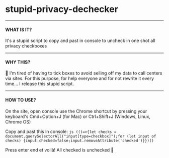 # stupid-privacy-dechecker

--- 

#### WHAT IS IT?
It's a stupid script to copy and past in console to uncheck in one shot all privacy checkboxes

--- 

#### WHY THIS?

😤  I'm tired of having to tick boxes to avoid selling off my data to call centers via sites. For this purpose, for help everyone and for not rewrite it every time... I release this stupid script.

--- 

#### HOW TO USE?

On the site, open console use the Chrome shortcut by pressing your keyboard's Cmd+Option+J (for Mac) or Ctrl+Shift+J (Windows, Linux, Chrome OS)

Copy and past this in console:
```js (()=>{let checks = document.querySelectorAll("input[type=checkbox]");for (let input of checks) {input.checked=false;input.removeAttribute('checked')}})()```

Press enter end et voilà! All checked is unchecked 👻 
